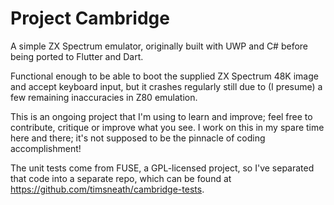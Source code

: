 # Project Cambridge

A simple ZX Spectrum emulator, originally built with UWP and C#
before being ported to Flutter and Dart. 

Functional enough to be able to boot the supplied ZX Spectrum 48K
image and accept keyboard input, but it crashes regularly still
due to (I presume) a few remaining inaccuracies in Z80 emulation. 

This is an ongoing project that I'm using to learn and improve; 
feel free to contribute, critique or improve what you see. I work
on this in my spare time here and there; it's not supposed to be
the pinnacle of coding accomplishment!

The unit tests come from FUSE, a GPL-licensed project, so I've
separated that code into a separate repo, which can be found at 
https://github.com/timsneath/cambridge-tests.
